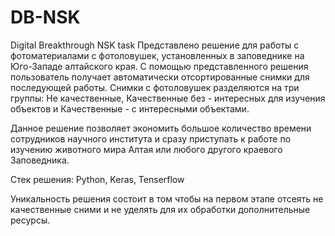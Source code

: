 # DB-NSK
Digital Breakthrough NSK task
Представлено решение для работы с фотоматериалами с фотоловушек, установленных в заповеднике на Юго-Западе алтайского края. С помощью представленного решения пользователь получает автоматически отсортированные снимки для последующей работы. Снимки с фотоловушек разделяются на три группы: Не качественные, Качественные без - интересных для изучения объектов и Качественные - с интересными объектами. 

Данное решение позволяет экономить большое количество времени сотрудников научного института и сразу приступать к работе по изучению животного мира Алтая или любого другого краевого Заповедника.

Стек решения: Python, Keras, Tenserflow

Уникальность решения состоит в том чтобы на первом этапе отсеять не качественные сними и не уделять для их обработки дополнительные ресурсы.
